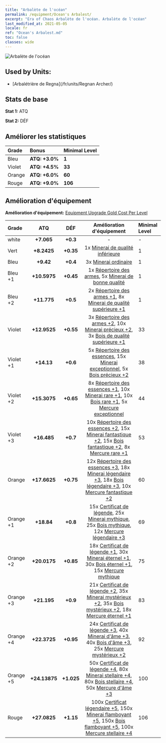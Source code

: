```yaml
---
title: "Arbalète de l'océan"
permalink: /equipment/Ocean's Arbalest/
excerpt: "Era of Chaos Arbalète de l'océan. Arbalète de l'océan"
last_modified_at: 2021-05-05
locale: fr
ref: "Ocean's Arbalest.md"
toc: false
classes: wide
---
```


  ![Arbalète de l'océan](/images/e/e_99021.png)

## Used by Units:

* [Arbalétrière de Regna](/fr/units/Regnan Archer/) 


## Stats de base
 **Stat 1:** ATQ

 **Stat 2:** DÉF

## Améliorer les statistiques

  |     Grade    |   Bonus | Minimal Level | 
  |:-------------|:--------|:--------------| 
  | Bleu | **ATQ: +3.0%** | **1** | 
  | Violet | **ATQ: +4.5%** | **33** | 
  | Orange | **ATQ: +6.0%** | **60** | 
  | Rouge | **ATQ: +9.0%** | **106** | 


## Amélioration d'équipement
 **Amélioration d'équipement:** [Equipment Upgrade Gold Cost Per Level](/equipment/EquipmentUpgradeCostPerLevel/) 

  |          Grade      | ATQ | DÉF | Amélioration d'équipement | Minimal Level |
  |:--------------------|:---------:|:---------:|:----------------:|:--------------|
  | white | **+7.065** | **+0.3** | - | - |
  | Vert | **+8.2425** | **+0.35** | 1x [Minerai de qualité inférieure](/ItemsFR/mat_1/) | 1 |
  | Bleu | **+9.42** | **+0.4** | 3x [Minerai ordinaire](/ItemsFR/mat_6/) | 1 |
  | Bleu +1 | **+10.5975** | **+0.45** | 1x [Répertoire des armes](/ItemsFR/mat_18/), 5x [Minerai de bonne qualité](/ItemsFR/mat_12/) | 1 |
  | Bleu +2 | **+11.775** | **+0.5** | 2x [Répertoire des armes +1](/ItemsFR/mat_25/), 8x [Minerai de qualité supérieure +1](/ItemsFR/mat_19/) | 1 |
  | Violet | **+12.9525** | **+0.55** | 3x [Répertoire des armes +2](/ItemsFR/mat_32/), 10x [Minerai précieux +2](/ItemsFR/mat_26/), 3x [Bois de qualité supérieure +1](/ItemsFR/mat_20/) | 33 |
  | Violet +1 | **+14.13** | **+0.6** | 5x [Répertoire des essences](/ItemsFR/mat_39/), 15x [Minerai exceptionnel](/ItemsFR/mat_33/), 5x [Bois précieux +2](/ItemsFR/mat_27/) | 38 |
  | Violet +2 | **+15.3075** | **+0.65** | 8x [Répertoire des essences +1](/ItemsFR/mat_46/), 10x [Minerai rare +1](/ItemsFR/mat_40/), 10x [Bois rare +1](/ItemsFR/mat_41/), 5x [Mercure exceptionnel](/ItemsFR/mat_35/) | 44 |
  | Violet +3 | **+16.485** | **+0.7** | 10x [Répertoire des essences +2](/ItemsFR/mat_53/), 15x [Minerai fantastique +2](/ItemsFR/mat_47/), 15x [Bois fantastique +2](/ItemsFR/mat_48/), 8x [Mercure rare +1](/ItemsFR/mat_42/) | 53 |
  | Orange | **+17.6625** | **+0.75** | 12x [Répertoire des essences +3](/ItemsFR/mat_60/), 18x [Minerai légendaire +3](/ItemsFR/mat_54/), 18x [Bois légendaire +3](/ItemsFR/mat_55/), 10x [Mercure fantastique +2](/ItemsFR/mat_49/) | 60 |
  | Orange +1 | **+18.84** | **+0.8** | 15x [Certificat de légende](/ItemsFR/mat_67/), 25x [Minerai mythique](/ItemsFR/mat_61/), 25x [Bois mythique](/ItemsFR/mat_62/), 12x [Mercure légendaire +3](/ItemsFR/mat_56/) | 69 |
  | Orange +2 | **+20.0175** | **+0.85** | 18x [Certificat de légende +1](/ItemsFR/mat_74/), 30x [Minerai éternel +1](/ItemsFR/mat_68/), 30x [Bois éternel +1](/ItemsFR/mat_69/), 15x [Mercure mythique](/ItemsFR/mat_63/) | 75 |
  | Orange +3 | **+21.195** | **+0.9** | 21x [Certificat de légende +2](/ItemsFR/mat_81/), 35x [Minerai mystérieux +2](/ItemsFR/mat_75/), 35x [Bois mystérieux +2](/ItemsFR/mat_76/), 18x [Mercure éternel +1](/ItemsFR/mat_70/) | 83 |
  | Orange +4 | **+22.3725** | **+0.95** | 24x [Certificat de légende +3](/ItemsFR/mat_88/), 40x [Minerai d'âme +3](/ItemsFR/mat_82/), 40x [Bois d'âme +3](/ItemsFR/mat_83/), 25x [Mercure mystérieux +2](/ItemsFR/mat_77/) | 92 |
  | Orange +5 | **+24.13875** | **+1.025** | 50x [Certificat de légende +4](/ItemsFR/mat_95/), 80x [Minerai stellaire +4](/ItemsFR/mat_89/), 80x [Bois stellaire +4](/ItemsFR/mat_90/), 50x [Mercure d'âme +3](/ItemsFR/mat_84/) | 100 |
  | Rouge | **+27.0825** | **+1.15** | 100x [Certificat légendaire +5](/ItemsFR/mat_102/), 150x [Minerai flamboyant +5](/ItemsFR/mat_96/), 150x [Bois flamboyant +5](/ItemsFR/mat_97/), 100x [Mercure stellaire +4](/ItemsFR/mat_91/) | 106 |

